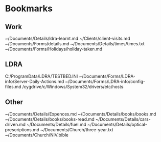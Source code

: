 Bookmarks
=========

Work
----
~/Documents/Details/ldra-learnt.md
~/Clients/client-visits.md
~/Documents/Forms/details.md
~/Documents/Details/times/times.txt
~/Documents/Forms/Holidays/holiday-taken.md

LDRA
----
C:/ProgramData/LDRA/TESTBED.INI
~/Documents/Forms/LDRA-info/Server-Daily-Actions.md
~/Documents/Forms/LDRA-info/config-files.md
/cygdrive/c/Windows/System32/drivers/etc/hosts

Other
-----
~/Documents/Details/Expences.md
~/Documents/Details/books/books.md
~/Documents/Details/books/books-read.md
~/Documents/Details/cars-driven.md
~/Documents/Details/fuel.md
~/Documents/Details/optical-prescriptions.md
~/Documents/Church/three-year.txt
~/Documents/Church/NIV.bible

<!--
Created:  Thu 22 Jan 2015
Modified: Thu 14 May 2015
Author:   Josh Wainwright
Filename: bookmarks.md
-->

